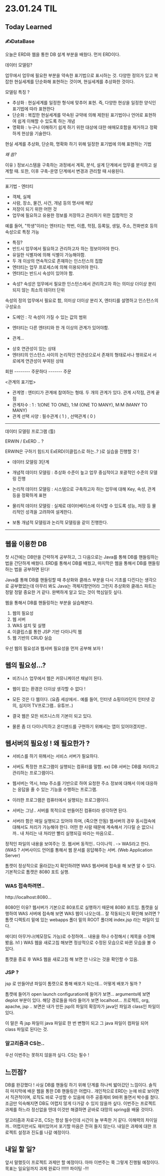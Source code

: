 # 23.01.24 TIL
## Today Learned
### ✍️DataBase

오늘은 ERD와 웹을 통한 DB 설계 부분을 배웠다. 먼저 ERD이다.

데이터 모델링?

업무에서 업무에 필요한 부분을 약속한 표기법으로 표시하는 것.
다양한 정의가 있고 복잡한 현실세계를 단순화해 표현하는 것이며, 현실세계를 추상화한 것이다.

모델링 특징 ?

- 추상화 : 현실세계를 일정한 형식에 맞추어 표현. 즉, 다양한 현상을 일정한 양식인 표기법에 따라 표현한다
- 단순화 : 복잡한 현실세계를 약속된 규약에 의해 제한된 표기법이나 언어로 표현하여 쉽게 이해할 수 있도록 하는 개념
- 명확화 : 누구나 이해하기 쉽게 하기 위한 대상에 대한 애매모호함을 제거하고 정확하게 현상을 기술한다.



현실 세계를 추상화, 단순화, 명확화 하기 위해 일정한 표기법에 의해 표현하는 기법

 _왜 씀?_

이유 ) 정보시스템을 구축하는 과정에서 계획, 분석, 설계 단계에서 업무를 분석하고 설계할 때.
또한, 이후 구축-운영 단계에서 변경과 관리할 때 사용된다.

***


표기법 - 엔터티

- 객체, 실체
- 사람, 장소, 물건, 사건, 개념 등의 명사에 해당
- 저장이 되기 위한 어떤 것
- 업무에 필요하고 유용한 정보를 저장하고 관리하기 위한 집합적인 것

예를 들어, "학생"이라는 엔터티는 학번, 이름, 학점, 등록일, 생일, 주소, 전화번호 등의 속성으로 특정 가능

- 특징?
- 반드시 업무에서 필요하고 관리하고자 하는 정보이어야 한다.
- 유일한 식별자에 의해 식별이 가능해야함.
- 두 개 이상의 연속적으로 존재하는 인스턴스의 집합
- 엔터티는 업무 프로세스에 의해 이용되어야 한다.
- 엔터티는 반드시 속성이 있어야 함.


* 속성?
  속성은 업무에서 필요한 인스턴스에서 관리하고자 하는 의미상 더이상 분리되지 않는 최소의 데이터 단위

속성의 정의
업무에서 필요로 함, 의미상 더이상 분리 X, 엔터티를 설명하고 인스턴스의 구성요소

- 도메인 : 각 속성이 가질 수 있는 값의 범위

- 엔터티는 다른 엔터티와 한 개 이상의 관계가 있어야함.

* 관계...

- 상호 연관성이 있는 상태
- 엔터티의 인스턴스 사이의 논리적인 연관성으로서 존재의 형태로서나 행위로서 서로에게 연관성이 부여된 상태

회원 -------- 주문하다 ------- 주문

<관계의 표기법>

- 관계명 : 엔터티가 관계에 참여하는 형태. 두 개의 관계가 있다. 관계 시작점, 관계 끝점
- 관계차수 : 1 : 1(ONE TO ONE), 1:M (ONE TO MANY), M:M (MANY TO MANY)
- 관계 선택 사양 : 필수관계 ( 1 ) , 선택관계 ( 0 )

***

데이터 모델링 프로그램 (툴)

ERWIN / ExERD .. ?

ERWIN은 구하기 힘드지 ExERD(이클립스로 하는..? )로 실습을 진행할 것 !

* 데이터 모델링 3단계

- 개념적 데이터 모델링 : 추상화 수준이 높고 업무 중심적이고 포괄적인 수준의 모델링 진행
- 논리적 데이터 모델링 : 시스템으로 구축하고자 하는 업무에 대해 Key, 속성, 관계 등을 정확하게 표현
- 물리적 데이터 모델링 : 실제로 데이터베이스에 이식할 수 있도록 성능, 저장 등 물리적인 성격을 고려하여 설계한다.

- 보통 개념적 모델링과 논리적 모델링을 같이 진행한다.

***

## 웹을 이용한 DB

첫 시간에는 DB만을 간략하게 공부하고, 그 다음으로는 Java를 통해 DB를 핸들링하는 법을 간단하게 배웠다.
ERD를 통해서 DB를 배웠고, 마지막은 웹을 통해서 DB를 핸들링하는 법을 공부하면 된다!

Java를 통해 DB를 핸들링할 때 추상화와 클래스 부분을 다시 기초를 다진다는 생각으로 공부했었는데 아무리 봐도
Java는 객체지향언어라 그런지 추상화와 클래스 파트는 정말 정말 중요한 거 같다. 완벽하게 알고 있는 것이 핵심일듯 싶다.

웹을 통해서 DB를 핸들링하는 부분을 실습해본다.

1. 웹의 필요성
2. 웹 서버
3. WAS 설치 및 실행
4. 이클립스를 통한 JSP 기반 다이나믹 웹
5. 웹 기반의 CRUD 실습

우선 웹의 필요성과 웹서버 필요성을 먼저 공부해 보자 !


## 웹의 필요성...?

- 비즈니스 업무에서 웹은 커뮤니케이션 채널이 된다.

- 웹이 없는 환경은 더이상 생각할 수 없다 !
- 모든 것은 다 웹이다. (요즘 세상에서.. 예를 들어, 인터넷 쇼핑이라던지 인터넷 강의, 심지어 TV프로그램.. 유튜브..)
- 결국 웹은 모든 비즈니스의 기본이 되고 있다.

- 물론 좀 더 다이나믹하고 온디멘드를 구현하기 위해서는 앱이 있어야겠지만..


## 웹서버의 필요성 ! 왜 필요한가 ?

- 서비스를 하기 위해서는 서비스 서버가 필요하다.
- 서버도 특정한 프로그램이 실행되는 컴퓨터를 말함.
  ex) DB 서버는 DB를 처리하고 관리하는 프로그램이다.

- 웹서버는 역시, http 주소를 기반으로 하여 요청한 주소 정보에 대해서 이에 대응하는 응답을 줄 수 있는 기능을 수행하는 프로그램.
- 이러한 프로그램은 컴퓨터에서 실행되는 프로그램이다.

- 서버는 그냥.. 서버를 목적으로 만들어진 컴퓨터라 생각하면 된다.
- 서버라 함은 매일 실행되고 있어야 하며, (죽으면 안됨) 웹서버의 경우 동시접속에 대해서도 처리가 가능해야 한다.
  어떤 한 사람 때문에 계속해서 기다릴 순 없으니까.. 내 처리는 내 처리만 빨리 실행되길 바라는 마음으로..


정적인 파일의 내용을 보여주는 것. 웹서버
동적인.. 다이나믹 . -> WAS라고 한다. (WAS ? 서버사이드 언어를 통해서 웹 문서를 응답해주는 서버. (Web Application Server)


톰캣이 정상적으로 올라갔는지 확인하려면 WAS 웹서버에 접속을 해 보면 알 수 있다. 기본적으로 톰캣은 8080 포트 실행.

### WAS 접속하려면..

http://localhost:8080...

8080인 이유? 웹서버가 기본으로 80포트로 실행하기 때문에 8080 포트임. 톰캣을 실행하여 WAS 서버에 접속해 보면 WAS 웹이
나오는데... 잘 작동되는지 확인해 보려면 ? 톰캣 디렉토리 밑에 있는 webapps 폴더 밑의 ROOT 폴더에 index.jsp 라는 파일이 있다.

에디터 아무거나(메모장도 가능)로 수정하여... 내용을 하나 수정해서 ( 제목을 수정해 봤음. h1 ) WAS 웹을 새로고침 해보면
정상적으로 수정된 모습으로 바뀐 모습을 볼 수 있다.

톰캣을 종료 후 WAS 웹을 새로고침 해 보면 안 나오는 것을 확인할 수 있음.



### JSP ?

jsp 로 만들어낸 파일이 톰캣으로 통해 배포가 되는데... 어떻게 배포가 될까 ?

톰캣에 들어가 open launch configuration에 들어가 보면... arguments에 보면 deplot 부분이 있다. 해당 경로들을 따라 들어가 보면
localhost... 프로젝트, org, apache, jsp .. 보면은 내가 만든 jsp의 파일의 확장자가 java인 파일과 class인 파일이 있다.

이 말은 즉 jsp 파일이 java 파일로 한 번 변형이 되고 그 java 파일이 컴파일 되어 class 파일로 된다는 것.


### 알고리즘과 CS는..

우선 이번주는 못하지 않을까 싶다. CS는 필수 !

## 느낀점?
DB를 완강했다 ! 사실 DB를 핸들링 하기 위해 단계를 하나씩 밟아갔던 느낌이다.
솔직히 마지막에 배운 웹을 통한 DB 핸들링은 어렵다.. 개인적으로 ERD는 눈에 바로 보이면서 직관적이며, 로직도
바로 구성할 수 있음에 아주 공중제비 9바퀴 돌면서 박수를 쳤다. 조금만 익숙해지면 DB도 어렵지 않게
다가갈 수 있지 않을까 싶다. 이번주는 프로젝트 과제를 하느라 정신없을 텐데 이것만 해결하면 곧바로 대망의 spring을 배울 것이다.

알고리즘과 자료구조, CS는 항상 필수인데 시간이 늘 부족한 거 같다. 이해력의 차이일까.. 어렵지만서도
 재미있어서 포기할 마음은 전혀 들지 않는다. 내일은 과제에 대한 프로젝트 설정과 진도를 나갈 예정이다.
## 내일 할 일?

앞서 말했듯이 프로젝트 과제만 할 예정이다. 아마 이번주는 쭉 그렇게 진행될 예정이다. 목표는 일요일까지
과제 완료다 !!!!!! 파이팅 -!!!


